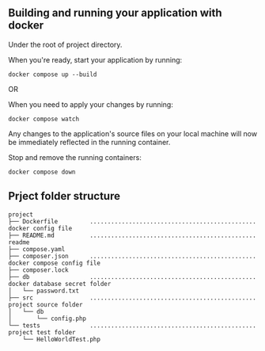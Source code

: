 ## Building and running your application with docker

Under the root of project directory.

When you're ready, start your application by running:
```
docker compose up --build
```

OR

When you need to apply your changes by running:
```
docker compose watch
```
Any changes to the application's source files on your local machine will now be immediately reflected in the running container.

Stop and remove the running containers:
```
docker compose down
```

## Prject folder structure
```
project
├── Dockerfile         ...............................................    docker config file
├── README.md          ...............................................    readme
├── compose.yaml
├── composer.json      ...............................................    docker compose config file
├── composer.lock
├── db                 ...............................................    docker database secret folder
│   └── password.txt
├── src                ...............................................    project source folder
│   └── db
│       └── config.php
└── tests              ...............................................    project test folder
    └── HelloWorldTest.php
```
